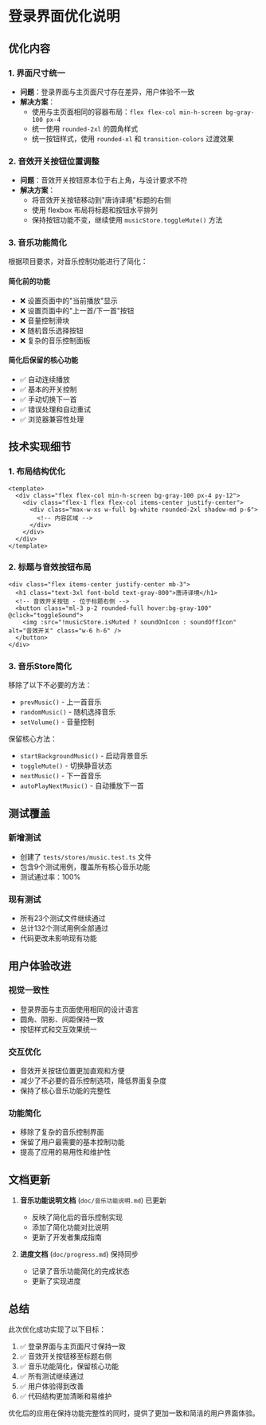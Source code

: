# 登录界面优化说明

## 优化内容

### 1. 界面尺寸统一
- **问题**：登录界面与主页面尺寸存在差异，用户体验不一致
- **解决方案**：
  - 使用与主页面相同的容器布局：`flex flex-col min-h-screen bg-gray-100 px-4`
  - 统一使用 `rounded-2xl` 的圆角样式
  - 统一按钮样式，使用 `rounded-xl` 和 `transition-colors` 过渡效果

### 2. 音效开关按钮位置调整
- **问题**：音效开关按钮原本位于右上角，与设计要求不符
- **解决方案**：
  - 将音效开关按钮移动到"唐诗译境"标题的右侧
  - 使用 flexbox 布局将标题和按钮水平排列
  - 保持按钮功能不变，继续使用 `musicStore.toggleMute()` 方法

### 3. 音乐功能简化
根据项目要求，对音乐控制功能进行了简化：

#### 简化前的功能
- ❌ 设置页面中的"当前播放"显示
- ❌ 设置页面中的"上一首/下一首"按钮
- ❌ 音量控制滑块
- ❌ 随机音乐选择按钮
- ❌ 复杂的音乐控制面板

#### 简化后保留的核心功能
- ✅ 自动连续播放
- ✅ 基本的开关控制
- ✅ 手动切换下一首
- ✅ 错误处理和自动重试
- ✅ 浏览器兼容性处理

## 技术实现细节

### 1. 布局结构优化
```vue
<template>
  <div class="flex flex-col min-h-screen bg-gray-100 px-4 py-12">
    <div class="flex-1 flex flex-col items-center justify-center">
      <div class="max-w-xs w-full bg-white rounded-2xl shadow-md p-6">
        <!-- 内容区域 -->
      </div>
    </div>
  </div>
</template>
```

### 2. 标题与音效按钮布局
```vue
<div class="flex items-center justify-center mb-3">
  <h1 class="text-3xl font-bold text-gray-800">唐诗译境</h1>
  <!-- 音效开关按钮 - 位于标题右侧 -->
  <button class="ml-3 p-2 rounded-full hover:bg-gray-100" @click="toggleSound">
    <img :src="!musicStore.isMuted ? soundOnIcon : soundOffIcon" alt="音效开关" class="w-6 h-6" />
  </button>
</div>
```

### 3. 音乐Store简化
移除了以下不必要的方法：
- `prevMusic()` - 上一首音乐
- `randomMusic()` - 随机选择音乐
- `setVolume()` - 音量控制

保留核心方法：
- `startBackgroundMusic()` - 启动背景音乐
- `toggleMute()` - 切换静音状态
- `nextMusic()` - 下一首音乐
- `autoPlayNextMusic()` - 自动播放下一首

## 测试覆盖

### 新增测试
- 创建了 `tests/stores/music.test.ts` 文件
- 包含9个测试用例，覆盖所有核心音乐功能
- 测试通过率：100%

### 现有测试
- 所有23个测试文件继续通过
- 总计132个测试用例全部通过
- 代码更改未影响现有功能

## 用户体验改进

### 视觉一致性
- 登录界面与主页面使用相同的设计语言
- 圆角、阴影、间距保持一致
- 按钮样式和交互效果统一

### 交互优化
- 音效开关按钮位置更加直观和方便
- 减少了不必要的音乐控制选项，降低界面复杂度
- 保持了核心音乐功能的完整性

### 功能简化
- 移除了复杂的音乐控制界面
- 保留了用户最需要的基本控制功能
- 提高了应用的易用性和维护性

## 文档更新

1. **音乐功能说明文档** (`doc/音乐功能说明.md`) 已更新
   - 反映了简化后的音乐控制实现
   - 添加了简化功能对比说明
   - 更新了开发者集成指南

2. **进度文档** (`doc/progress.md`) 保持同步
   - 记录了音乐功能简化的完成状态
   - 更新了实现进度

## 总结

此次优化成功实现了以下目标：
1. ✅ 登录界面与主页面尺寸保持一致
2. ✅ 音效开关按钮移至标题右侧
3. ✅ 音乐功能简化，保留核心功能
4. ✅ 所有测试继续通过
5. ✅ 用户体验得到改善
6. ✅ 代码结构更加清晰和易维护

优化后的应用在保持功能完整性的同时，提供了更加一致和简洁的用户界面体验。 